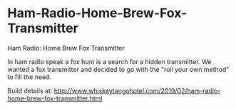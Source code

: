 # Ham-Radio-Home-Brew-Fox-Transmitter
Ham Radio: Home Brew Fox Transmitter

In ham radio speak a fox hunt is a search for a hidden transmitter. 
We wanted a fox transmitter and decided to go with the "roll your own method" to fill the need. 

Build details at: http://www.whiskeytangohotel.com/2019/02/ham-radio-home-brew-fox-transmitter.html

